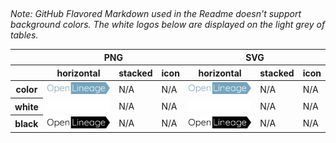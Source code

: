 ## <project full name>

*Note: GitHub Flavored Markdown used in the Readme doesn't support background colors. The white logos below are displayed on the light grey of tables.*

<table class="logos-table">
	<thead>
		<tr>
			<th></th>
			<th colspan="3">PNG</th>
			<th colspan="3">SVG</th>
		</tr>
		<tr>
			<th></th>
			<th>horizontal</th>
			<th>stacked</th>
			<th>icon</th>
			<th>horizontal</th>
			<th>stacked</th>
			<th>icon</th>
		</tr>
	</thead>	
    <tbody>
		<tr>
			<th>color</th>
			<td><a href="horizontal/color/openlineage-horizontal-color.png" download><img src="horizontal/color/openlineage-horizontal-color.png" width="200"></a></td>
			<td>N/A</td>
			<td>N/A</td>
			<td><a href="horizontal/color/openlineage-horizontal-color.svg" download><img src="horizontal/color/openlineage-horizontal-color.svg" width="200"></a></td>
			<td>N/A</td>
			<td>N/A</td>
		</tr>
		<tr>
			<th>white</th>
			<td><a href="horizontal/white/openlineage-horizontal-white.png" download><img src="horizontal/white/openlineage-horizontal-white.png" width="200"></a></td>
			<td>N/A</td>
			<td>N/A</td>
			<td><a href="horizontal/white/openlineage-horizontal-white.svg" download><img src="horizontal/white/openlineage-horizontal-white.svg" width="200"></a></td>
			<td>N/A</td>
			<td>N/A</td>
		</tr>
		<tr>
			<th>black</th>
			<td><a href="horizontal/black/openlineage-horizontal-black.png" download><img src="horizontal/black/openlineage-horizontal-black.png" width="200"></a></td>
			<td>N/A</td>
			<td>N/A</td>
			<td><a href="horizontal/black/openlineage-horizontal-black.svg" download><img src="horizontal/black/openlineage-horizontal-black.svg" width="200"></a></td>
			<td>N/A</td>
			<td>N/A</td>
		</tr>
	</tbody>	
</table>
